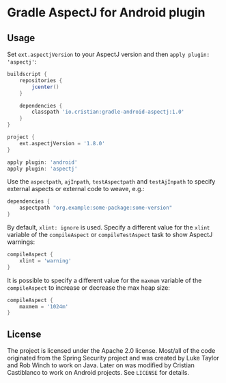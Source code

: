 Gradle AspectJ for Android plugin
=================================

Usage
-----

Set `ext.aspectjVersion` to your AspectJ version and then `apply plugin: 'aspectj'`:

```groovy
buildscript {
    repositories {
        jcenter()
    }

    dependencies {
        classpath 'io.cristian:gradle-android-aspectj:1.0'
    }
}

project {
    ext.aspectjVersion = '1.8.0'
}

apply plugin: 'android'
apply plugin: 'aspectj'
```

Use the `aspectpath`, `ajInpath`, `testAspectpath` and `testAjInpath` to specify external aspects
or external code to weave, e.g.:

```groovy
dependencies {
    aspectpath "org.example:some-package:some-version"
}
```

By default, `xlint: ignore` is used. Specify a different value for the `xlint` variable of the
`compileAspect` or `compileTestAspect` task to show AspectJ warnings:

```groovy
compileAspect {
    xlint = 'warning'
}
```

It is possible to specify a different value for the `maxmem` variable of the `compileAspect`
to increase or decrease the max heap size:

```groovy
compileAspect {
    maxmem = '1024m'
}
```

License
-------

The project is licensed under the Apache 2.0 license. Most/all of the code
originated from the Spring Security project and was created by Luke Taylor and
Rob Winch to work on Java. Later on was modified by Cristian Castiblanco
to work on Android projects. See `LICENSE` for details.
